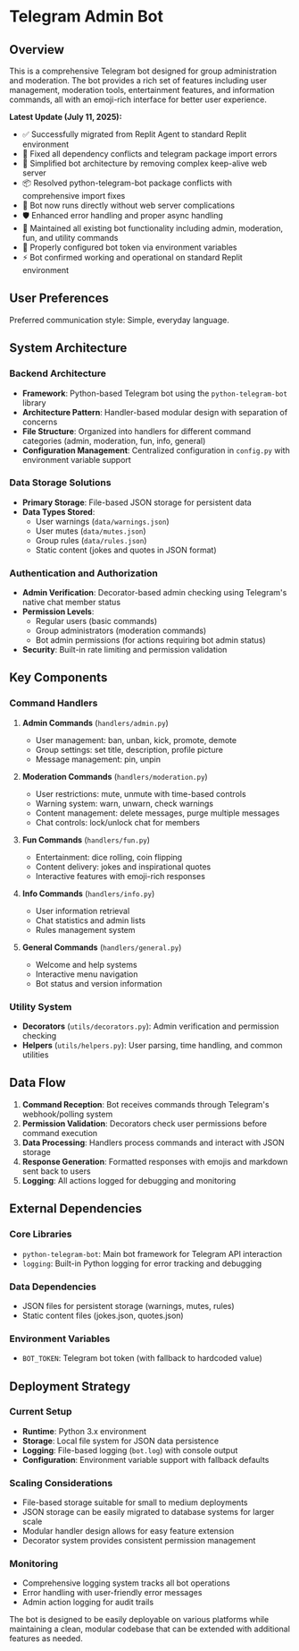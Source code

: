 # Telegram Admin Bot

## Overview

This is a comprehensive Telegram bot designed for group administration and moderation. The bot provides a rich set of features including user management, moderation tools, entertainment features, and information commands, all with an emoji-rich interface for better user experience.

**Latest Update (July 11, 2025):**
- ✅ Successfully migrated from Replit Agent to standard Replit environment
- 🔧 Fixed all dependency conflicts and telegram package import errors 
- 🚀 Simplified bot architecture by removing complex keep-alive web server
- 📦 Resolved python-telegram-bot package conflicts with comprehensive import fixes
- 🎯 Bot now runs directly without web server complications
- 🛡️ Enhanced error handling and proper async handling
- 🎨 Maintained all existing bot functionality including admin, moderation, fun, and utility commands
- 🔑 Properly configured bot token via environment variables
- ⚡ Bot confirmed working and operational on standard Replit environment

## User Preferences

Preferred communication style: Simple, everyday language.

## System Architecture

### Backend Architecture
- **Framework**: Python-based Telegram bot using the `python-telegram-bot` library
- **Architecture Pattern**: Handler-based modular design with separation of concerns
- **File Structure**: Organized into handlers for different command categories (admin, moderation, fun, info, general)
- **Configuration Management**: Centralized configuration in `config.py` with environment variable support

### Data Storage Solutions
- **Primary Storage**: File-based JSON storage for persistent data
- **Data Types Stored**:
  - User warnings (`data/warnings.json`)
  - User mutes (`data/mutes.json`) 
  - Group rules (`data/rules.json`)
  - Static content (jokes and quotes in JSON format)

### Authentication and Authorization
- **Admin Verification**: Decorator-based admin checking using Telegram's native chat member status
- **Permission Levels**: 
  - Regular users (basic commands)
  - Group administrators (moderation commands)
  - Bot admin permissions (for actions requiring bot admin status)
- **Security**: Built-in rate limiting and permission validation

## Key Components

### Command Handlers
1. **Admin Commands** (`handlers/admin.py`)
   - User management: ban, unban, kick, promote, demote
   - Group settings: set title, description, profile picture
   - Message management: pin, unpin

2. **Moderation Commands** (`handlers/moderation.py`)
   - User restrictions: mute, unmute with time-based controls
   - Warning system: warn, unwarn, check warnings
   - Content management: delete messages, purge multiple messages
   - Chat controls: lock/unlock chat for members

3. **Fun Commands** (`handlers/fun.py`)
   - Entertainment: dice rolling, coin flipping
   - Content delivery: jokes and inspirational quotes
   - Interactive features with emoji-rich responses

4. **Info Commands** (`handlers/info.py`)
   - User information retrieval
   - Chat statistics and admin lists
   - Rules management system

5. **General Commands** (`handlers/general.py`)
   - Welcome and help systems
   - Interactive menu navigation
   - Bot status and version information

### Utility System
- **Decorators** (`utils/decorators.py`): Admin verification and permission checking
- **Helpers** (`utils/helpers.py`): User parsing, time handling, and common utilities

## Data Flow

1. **Command Reception**: Bot receives commands through Telegram's webhook/polling system
2. **Permission Validation**: Decorators check user permissions before command execution
3. **Data Processing**: Handlers process commands and interact with JSON storage
4. **Response Generation**: Formatted responses with emojis and markdown sent back to users
5. **Logging**: All actions logged for debugging and monitoring

## External Dependencies

### Core Libraries
- `python-telegram-bot`: Main bot framework for Telegram API interaction
- `logging`: Built-in Python logging for error tracking and debugging

### Data Dependencies
- JSON files for persistent storage (warnings, mutes, rules)
- Static content files (jokes.json, quotes.json)

### Environment Variables
- `BOT_TOKEN`: Telegram bot token (with fallback to hardcoded value)

## Deployment Strategy

### Current Setup
- **Runtime**: Python 3.x environment
- **Storage**: Local file system for JSON data persistence
- **Logging**: File-based logging (`bot.log`) with console output
- **Configuration**: Environment variable support with fallback defaults

### Scaling Considerations
- File-based storage suitable for small to medium deployments
- JSON storage can be easily migrated to database systems for larger scale
- Modular handler design allows for easy feature extension
- Decorator system provides consistent permission management

### Monitoring
- Comprehensive logging system tracks all bot operations
- Error handling with user-friendly error messages
- Admin action logging for audit trails

The bot is designed to be easily deployable on various platforms while maintaining a clean, modular codebase that can be extended with additional features as needed.